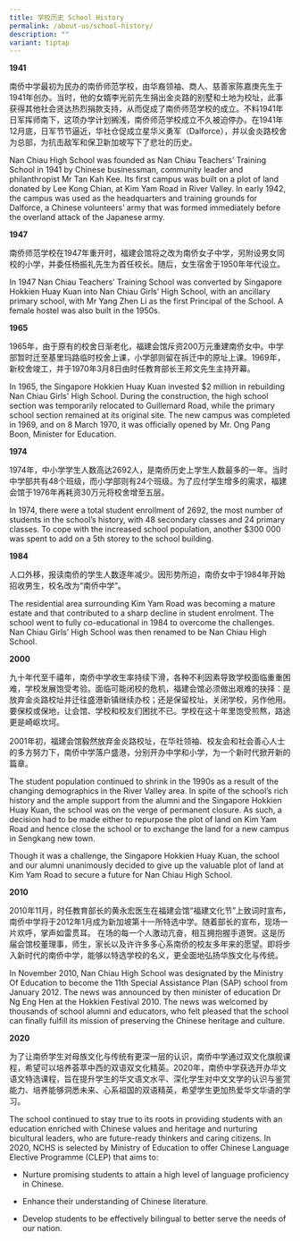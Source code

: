 ```yaml
---
title: 学校历史 School History
permalink: /about-us/school-history/
description: ""
variant: tiptap
---
```

<p><strong>1941</strong>
</p>
<p>南侨中学最初为民办的南侨师范学校，由华裔领袖、商人、慈善家陈嘉庚先生于1941年创办。当时，他的女婿李光前先生捐出金炎路的别墅和土地为校址，此事获得其他社会贤达热烈捐款支持，从而促成了南侨师范学校的成立。不料1941年日军挥师南下，这项办学计划搁浅，南侨师范学校成立不久被迫停办。在1941年12月底，日军节节逼近，华社仓促成立星华义勇军（Dalforce），并以金炎路校舍为总部，为抗击敌军和保卫新加坡写下了悲壮的历史。</p>
<p>Nan Chiau High School was founded as Nan Chiau Teachers’ Training School
in 1941 by Chinese businessman, community leader and philanthropist Mr
Tan Kah Kee. Its first campus was built on a plot of land donated by Lee
Kong Chian, at Kim Yam Road in&nbsp;River Valley. In early 1942, the campus
was used as the headquarters and training grounds for Dalforce, a Chinese
volunteers’ army that was formed immediately before the overland attack
of the Japanese army.</p>
<p><strong>1947</strong>
</p>
<p>南侨师范学校在1947年重开时，福建会馆将之改为南侨女子中学，另附设男女同校的小学，并委任杨振礼先生为首任校长。随后，女生宿舍于1950年年代设立。</p>
<p>In 1947 Nan Chiau Teachers’ Training School was converted by Singapore
Hokkien Huay Kuan into Nan Chiau Girls’ High School, with an ancillary
primary school, with Mr Yang Zhen Li as the first Principal of the School.
A female hostel was also built in the 1950s.</p>
<p><strong>1965</strong>
</p>
<p>1965年，由于原有的校舍日渐老化，福建会馆斥资200万元重建南侨女中。中学部暂时迁至基里玛路临时校舍上课，小学部则留在拆迁中的原址上课。1969年，新校舍竣工，并于1970年3月8日由时任教育部长王邦文先生主持开幕。</p>
<p>In 1965, the Singapore Hokkien Huay Kuan invested $2 million in rebuilding
Nan Chiau Girls' High School. During the construction, the high school
section was temporarily relocated to Guillemard Road, while the primary
school section remained at its original site. The new campus was completed
in 1969, and on 8 March 1970, it was officially opened by Mr. Ong Pang
Boon, Minister for Education.</p>
<p><strong>1974</strong>
</p>
<p>1974年，中小学学生人数高达2692人，是南侨历史上学生人数最多的一年。当时中学部共有48个班级，而小学部则有24个班级。为了应付学生增多的需求，福建会馆于1976年再耗资30万元将校舍增至五层。</p>
<p>In 1974, there were a total student enrollment of 2692, the most number
of students in the school’s history, with 48 secondary classes and 24 primary
classes. To cope with the increased school population, another $300 000
was spent to add on a 5th storey to the school building.</p>
<p><strong>1984</strong>
</p>
<p>人口外移，报读南侨的学生人数逐年减少。因形势所迫，南侨女中于1984年开始招收男生，校名改为“南侨中学”。</p>
<p>The residential area surrounding Kim Yam Road was becoming a mature estate
and that contributed to a sharp decline in student enrolment. The school
went to fully co-educational in 1984 to overcome the challenges. Nan Chiau
Girls’ High School was then renamed to be Nan Chiau High School.</p>
<p><strong>2000</strong>
</p>
<p>九十年代至千禧年，南侨中学收生率持续下滑，各种不利因素导致学校面临重重困难，学校发展饱受考验。面临可能闭校的危机，福建会馆必须做出艰难的抉择：是放弃金炎路校址并迁往盛港新镇继续办校；还是保留校址，关闭学校，另作他用。要保校或保地，让会馆、学校和校友们困扰不已。学校在这十年里饱受煎熬，路途更是崎岖坎坷。</p>
<p>2001年初，福建会馆毅然放弃金炎路校址，在华社领袖、校友会和社会善心人士的多方努力下，南侨中学落户盛港，分别开办中学和小学，为一个新时代掀开新的篇章。</p>
<p>The student population continued to shrink in the 1990s as a result of
the changing demographics in the River Valley area. In spite of the school’s
rich history and the ample support from the alumni and the Singapore Hokkien
Huay Kuan, the school was on the verge of permanent closure. As such, a
decision had to be made either to repurpose the plot of land on Kim Yam
Road and hence close the school or to exchange the land for a new campus
in Sengkang new town.</p>
<p>Though it was a challenge, the Singapore Hokkien Huay Kuan, the school
and our alumni unanimously decided to give up the valuable plot of land
at Kim Yam Road to secure a future for Nan Chiau High School.</p>
<p><strong>2010</strong>
</p>
<p>2010年11月，时任教育部长的黄永宏医生在福建会馆“福建文化节”上致词时宣布，南侨中学将于2012年1月成为新加坡第十一所特选中学。随着部长的宣布，现场一片欢呼，掌声如雷贯耳。
在场的每一个人激动亢奋，相互拥抱握手道贺。这是历届会馆校董理事，师生，家长以及许许多多心系南侨的校友多年来的愿望。即将步入新时代的南侨中学，能够以特选学校的名义，更全面地弘扬华族文化与传统。</p>
<p>In November 2010, Nan Chiau High School was designated by the Ministry
Of Education&nbsp;to become the 11th Special Assistance Plan (SAP) school
from January 2012. The news was announced by then minister of education
Dr Ng Eng Hen at the Hokkien Festival 2010.&nbsp;The news was welcomed
by thousands of school alumni and educators, who felt pleased that the
school can finally fulfill its mission of preserving the Chinese heritage
and culture.</p>
<p><strong>2020</strong>
</p>
<p>为了让南侨学生对母族文化与传统有更深一层的认识，南侨中学通过双文化旗舰课程，希望可以培养荟萃中西的双语双文化精英。2020年，南侨中学获选开办华文语文特选课程，旨在提升学生的华文语文水平、深化学生对中文文学的认识与鉴赏能力、培养能够洞悉未来、心系祖国的双语精英，希望学生更加热爱华文华语的学习。</p>
<p>The school continued to stay true to its roots in providing students with
an education enriched with Chinese values and heritage and nurturing bicultural
leaders, who are future-ready thinkers and caring citizens. In 2020, NCHS
is selected by Ministry of Education to offer Chinese Language Elective
Programme (CLEP) that aims to:</p>
<ul>
<li>
<p>Nurture promising students to attain a high level of language proficiency
in Chinese.</p>
</li>
<li>
<p>Enhance their understanding of Chinese literature.</p>
</li>
<li>
<p>Develop students to be effectively bilingual to better serve the needs
of our nation.</p>
</li>
</ul>
<p></p>